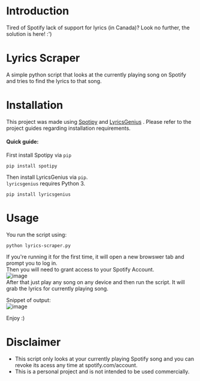 # Introduction
Tired of Spotify lack of support for lyrics (in Canada)? Look no further, the solution is here! :')

# Lyrics Scraper 
A simple python script that looks at the currently playing song on Spotify and tries to find the lyrics to that song.

# Installation
This project was made using [Spotipy](https://github.com/plamere/spotipy) and [LyricsGenius](https://github.com/johnwmillr/LyricsGenius)
.  Please refer to the project guides regarding installation requirements.

#### Quick guide:
First install Spotipy via `pip`
```
pip install spotipy
```

Then install LyricsGenius via `pip`.  
`lyricsgenius` requires Python 3.
```
pip install lyricsgenius
```


# Usage
You run the script using:
```
python lyrics-scraper.py
```
If you're running it for the first time, it will open a new browswer tab and prompt you to log in.  
Then you will need to grant access to your Spotify Account.   
![image](https://user-images.githubusercontent.com/29266892/103489349-f64aa700-4de1-11eb-974b-fde64e3e782f.png)  
After that just play any song on any device and then run the script. 
It will grab the lyrics for currently playing song.  

Snippet of output:  
![image](https://user-images.githubusercontent.com/29266892/103489411-5c372e80-4de2-11eb-84ce-4bc4dc342353.png)


Enjoy :)

# Disclaimer
- This script only looks at your currently playing Spotify song and you can revoke its acess any time at spotify.com/account.
- This is a personal project and is not intended to be used commercially. 



